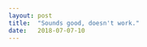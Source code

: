 ```yaml
---
layout: post
title:  "Sounds good, doesn't work."
date:   2018-07-07-10
---
```

<p align="center"><img src="{{ '/assets/img/kotlin-trump.jpg' | prepend: site.baseurl }}" alt=""></p>
